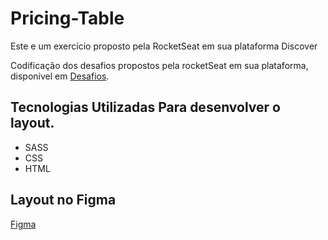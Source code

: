 # Pricing-Table
Este e um exercício proposto pela RocketSeat em sua plataforma Discover

Codificação dos desafios propostos pela rocketSeat em sua plataforma, 
disponivel em [Desafios](https://app.rocketseat.com.br/discover/challenges).

## Tecnologias Utilizadas Para desenvolver o layout.
- SASS 
- CSS 
- HTML

## Layout no Figma
[Figma](https://www.figma.com/file/kIHcn7vqECQFelR72QNAoK/DD-%2F-Pricing-Table-(Copy)?node-id=3%3A2)
